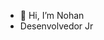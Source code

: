 - 👋 Hi, I’m  Nohan
- Desenvolvedor Jr

<!---
RoldaoN/RoldaoN is a ✨ special ✨ repository because its `README.md` (this file) appears on your GitHub profile.
You can click the Preview link to take a look at your changes.
--->
